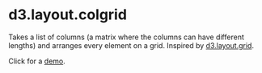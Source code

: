 # d3.layout.colgrid

Takes a list of columns (a matrix where the columns can have different lengths) and arranges every
element on a grid. Inspired by [d3.layout.grid](https://github.com/interactivethings/d3-grid).

Click for a [demo](http://bl.ocks.org/giuliano108/7482331).
